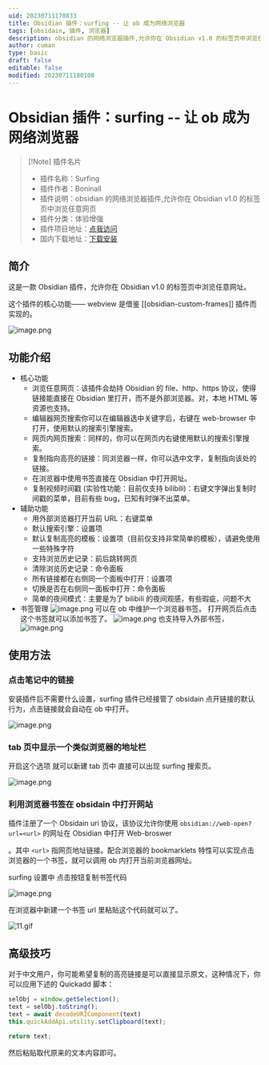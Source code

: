 ```yaml
---
uid: 20230711170833
title: Obsidian 插件：surfing -- 让 ob 成为网络浏览器
tags: [obsidain, 插件, 浏览器]
description: obsidian 的网络浏览器插件,允许你在 Obsidian v1.0 的标签页中浏览任意网页
author: cuman
type: basic
draft: false
editable: false
modified: 20230711180108
---
```


# Obsidian 插件：surfing -- 让 ob 成为网络浏览器

> [!Note] 插件名片
> - 插件名称：Surfing
> - 插件作者：Boninall
> - 插件说明：obsidian 的网络浏览器插件,允许你在 Obsidian v1.0 的标签页中浏览任意网页
> - 插件分类：体验增强
> - 插件项目地址：[点我访问](https://github.com/quorafind/obsidian-surfing)
> - 国内下载地址：[下载安装](https://pkmer.cn/products/plugin/pluginMarket/?surfing)

## 简介

这是一款 Obsidian 插件，允许你在 Obsidian v1.0 的标签页中浏览任意网址。

这个插件的核心功能—— webview 是借鉴 [[obsidian-custom-frames]] 插件而实现的。

![image.png](https://cdn.pkmer.cn/images/202307111753244.png!pkmer)

## 功能介绍

- 核心功能
	- 浏览任意网页：该插件会劫持 Obsidian 的 file、http、https 协议，使得链接能直接在 Obsidian 里打开，而不是外部浏览器。对，本地 HTML 等资源也支持。
	- 编辑器网页搜索你可以在编辑器选中关键字后，右键在 web-browser 中打开，使用默认的搜索引擎搜索。
	- 网页内网页搜索：同样的，你可以在网页内右键使用默认的搜索引擎搜索。
	- 复制指向高亮的链接：同浏览器一样，你可以选中文字，复制指向该处的链接。
	- 在浏览器中使用书签直接在 Obsidian 中打开网址。
	- 复制视频时间戳 (实验性功能：目前仅支持 bilibili)：右键文字弹出复制时间戳的菜单，目前有些 bug，已知有时弹不出菜单。
- 辅助功能
	- 用外部浏览器打开当前 URL：右键菜单
	- 默认搜索引擎：设置项
	- 默认复制高亮的模板：设置项（目前仅支持非常简单的模板），请避免使用一些特殊字符
	- 支持浏览历史记录：前后跳转网页
	- 清除浏览历史记录：命令面板
	- 所有链接都在右侧同一个面板中打开：设置项
	- 切换是否在右侧同一面板中打开：命令面板
	- 简单的夜间模式：主要是为了 bilibili 的夜间观感，有些瑕疵，问题不大
- 书签管理
	  ![image.png](https://cdn.pkmer.cn/images/202307111759623.png!pkmer)
	可以在 ob 中维护一个浏览器书签。
	打开网页后点击这个书签就可以添加书签了。
	![image.png](https://cdn.pkmer.cn/images/202307111800509.png!pkmer)
	也支持导入外部书签，
	![image.png](https://cdn.pkmer.cn/images/202307111801161.png!pkmer)

## 使用方法

### 点击笔记中的链接

安装插件后不需要什么设置，surfing 插件已经接管了 obsidain 点开链接的默认行为，点击链接就会自动在 ob 中打开。

![image.png](https://cdn.pkmer.cn/images/202307111751168.png!pkmer)

### tab 页中显示一个类似浏览器的地址栏

开启这个选项 就可以新建 tab 页中 直接可以出现 surfing 搜索页。

![image.png](https://cdn.pkmer.cn/images/202307111749453.png!pkmer)

### 利用浏览器书签在 obsidain 中打开网站

插件注册了一个 Obsidain uri 协议，该协议允许你使用 `obsidian://web-open?url=<url>` 的网址在 Obsidian 中打开 Web-broswer

。其中 `<url>` 指网页地址链接。配合浏览器的 bookmarklets 特性可以实现点击浏览器的一个书签，就可以调用 ob 内打开当前浏览器网址。

surfing 设置中 点击按钮复制书签代码

![image.png](https://cdn.pkmer.cn/images/202307111733178.png!pkmer)

在浏览器中新建一个书签 url 里粘贴这个代码就可以了。

![11.gif](https://cdn.pkmer.cn/images/202307111747830.gif!pkmer)

## 高级技巧

对于中文用户，你可能希望复制的高亮链接是可以直接显示原文，这种情况下，你可以应用下述的 Quickadd 脚本：

```javascript
selObj = window.getSelection();
text = selObj.toString();
text = await decodeURIComponent(text)
this.quickAddApi.utility.setClipboard(text);

return text;
```

然后粘贴取代原来的文本内容即可。
